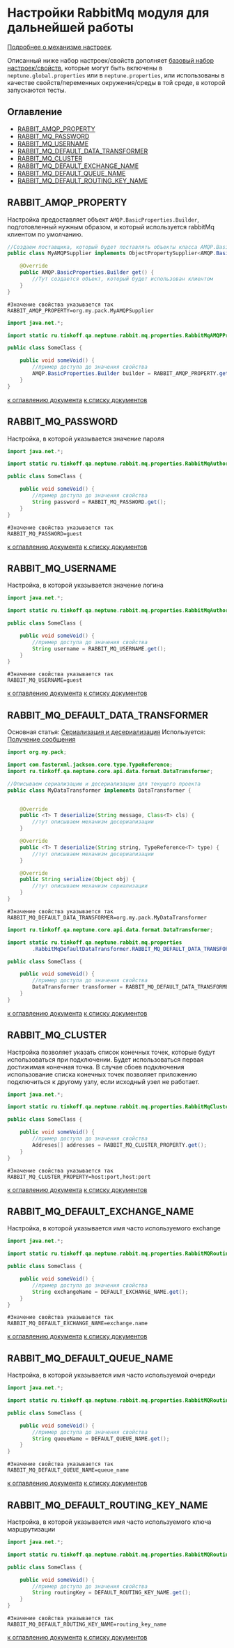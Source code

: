 # Настройки RabbitMq модуля для дальнейшей работы

[Подробнее о механизме настроек](./../../../core.api/doc/rus/SETTINGS.MD).

Описанный ниже набор настроек/свойств
дополняет [базовый набор настроек/свойств](./../../../core.api/doc/rus/SETTINGS.MD#Основной-набор-настроексвойств),
которые могут быть включены в `neptune.global.properties` или в `neptune.properties`, или использованы в качестве
свойств/переменных окружения/среды в той среде, в которой запускаются тесты.

## Оглавление

- [RABBIT_AMQP_PROPERTY](#RABBIT_AMQP_PROPERTY)
- [RABBIT_MQ_PASSWORD](#RABBIT_MQ_PASSWORD)
- [RABBIT_MQ_USERNAME](#RABBIT_MQ_USERNAME)
- [RABBIT_MQ_DEFAULT_DATA_TRANSFORMER](#RABBIT_MQ_DEFAULT_DATA_TRANSFORMER)
- [RABBIT_MQ_CLUSTER](#RABBIT_MQ_CLUSTER)
- [RABBIT_MQ_DEFAULT_EXCHANGE_NAME](#rabbit_mq_default_exchange_name)
- [RABBIT_MQ_DEFAULT_QUEUE_NAME](#rabbit_mq_default_queue_name)
- [RABBIT_MQ_DEFAULT_ROUTING_KEY_NAME](#rabbit_mq_default_routing_key_name)

## RABBIT_AMQP_PROPERTY

Настройка предоставляет объект `AMQP.BasicProperties.Builder`, подготовленный нужным образом, и который используется
rabbitMq клиентом по умолчанию.

```java
//Создаем поставщика, который будет поставлять объекты класса AMQP.BasicProperties.Builder
public class MyAMQPSupplier implements ObjectPropertySupplier<AMQP.BasicProperties.Builder, Supplier<AMQP.BasicProperties.Builder>> {

    @Override
    public AMQP.BasicProperties.Builder get() {
        //Тут создается объект, который будет использован клиентом
    }
}
```

```properties
#Значение свойства указывается так
RABBIT_AMQP_PROPERTY=org.my.pack.MyAMQPSupplier
```

```java
import java.net.*;

import static ru.tinkoff.qa.neptune.rabbit.mq.properties.RabbitMqAMQPProperty.RABBIT_AMQP_PROPERTY;

public class SomeClass {

    public void someVoid() {
        //пример доступа до значения свойства
        AMQP.BasicProperties.Builder builder = RABBIT_AMQP_PROPERTY.get();
    }
}
```

[к оглавлению документа](#Оглавление) [к списку документов](README.MD#Оглавление)

## RABBIT_MQ_PASSWORD

Настройка, в которой указывается значение пароля

```java
import java.net.*;

import static ru.tinkoff.qa.neptune.rabbit.mq.properties.RabbitMqAuthorizationProperties.RABBIT_MQ_PASSWORD;

public class SomeClass {

    public void someVoid() {
        //пример доступа до значения свойства
        String password = RABBIT_MQ_PASSWORD.get();
    }
}
```

```properties
#Значение свойства указывается так
RABBIT_MQ_PASSWORD=guest
```

[к оглавлению документа](#Оглавление) [к списку документов](README.MD#Оглавление)

## RABBIT_MQ_USERNAME

Настройка, в которой указывается значение логина

```java
import java.net.*;

import static ru.tinkoff.qa.neptune.rabbit.mq.properties.RabbitMqAuthorizationProperties.RABBIT_MQ_USERNAME;

public class SomeClass {

    public void someVoid() {
        //пример доступа до значения свойства
        String username = RABBIT_MQ_USERNAME.get();
    }
}
```

```properties
#Значение свойства указывается так
RABBIT_MQ_USERNAME=guest
```

[к оглавлению документа](#Оглавление) [к списку документов](README.MD#Оглавление)

## RABBIT_MQ_DEFAULT_DATA_TRANSFORMER

Основная статья: [Сериализация и десериализация](./../../../core.api/doc/rus/SERIALIZATION_DESERIALIZATION.MD)
Используется: [Получение сообщения](FUNCTION.MD#Получение-сообщения)

```java
import org.my.pack;

import com.fasterxml.jackson.core.type.TypeReference;
import ru.tinkoff.qa.neptune.core.api.data.format.DataTransformer;

//Описываем сериализацию и десериализацию для текущего проекта
public class MyDataTransformer implements DataTransformer {


    @Override
    public <T> T deserialize(String message, Class<T> cls) {
        //тут описываем механизм десериализации
    }

    @Override
    public <T> T deserialize(String string, TypeReference<T> type) {
        //тут описываем механизм десериализации
    }

    @Override
    public String serialize(Object obj) {
        //тут описываем механизм сериализации
    }
}
```

```properties
#Значение свойства указывается так
RABBIT_MQ_DEFAULT_DATA_TRANSFORMER=org.my.pack.MyDataTransformer
```

```java
import ru.tinkoff.qa.neptune.core.api.data.format.DataTransformer;

import static ru.tinkoff.qa.neptune.rabbit.mq.properties
        .RabbitMqDefaultDataTransformer.RABBIT_MQ_DEFAULT_DATA_TRANSFORMER;

public class SomeClass {

    public void someVoid() {
        //пример доступа до значения свойства
        DataTransformer transformer = RABBIT_MQ_DEFAULT_DATA_TRANSFORMER.get();
    }
}
```

[к оглавлению документа](#Оглавление) [к списку документов](README.MD#Оглавление)

## RABBIT_MQ_CLUSTER

Настройка позволяет указать список конечных точек, которые будут использоваться при подключении. Будет использоваться
первая достижимая конечная точка. В случае сбоев подключения использование списка конечных точек позволяет приложению
подключиться к другому узлу, если исходный узел не работает.

```java
import java.net.*;

import static ru.tinkoff.qa.neptune.rabbit.mq.properties.RabbitMqClusterProperty.RABBIT_MQ_CLUSTER_PROPERTY;

public class SomeClass {

    public void someVoid() {
        //пример доступа до значения свойства
        Addreses[] addresses = RABBIT_MQ_CLUSTER_PROPERTY.get();
    }
}
```

```properties
#Значение свойства указывается так
RABBIT_MQ_CLUSTER_PROPERTY=host:port,host:port
```

[к оглавлению документа](#Оглавление) [к списку документов](README.MD#Оглавление)

## RABBIT_MQ_DEFAULT_EXCHANGE_NAME

Настройка, в которой указывается имя часто используемого exchange

```java
import java.net.*;

import static ru.tinkoff.qa.neptune.rabbit.mq.properties.RabbitMQRoutingProperties.DEFAULT_EXCHANGE_NAME;

public class SomeClass {

    public void someVoid() {
        //пример доступа до значения свойства
        String exchangeName = DEFAULT_EXCHANGE_NAME.get();
    }
}
```

```properties
#Значение свойства указывается так
RABBIT_MQ_DEFAULT_EXCHANGE_NAME=exchange.name
```

[к оглавлению документа](#Оглавление) [к списку документов](README.MD#Оглавление)

## RABBIT_MQ_DEFAULT_QUEUE_NAME

Настройка, в которой указывается имя часто используемой очереди

```java
import java.net.*;

import static ru.tinkoff.qa.neptune.rabbit.mq.properties.RabbitMQRoutingProperties.DEFAULT_QUEUE_NAME;

public class SomeClass {

    public void someVoid() {
        //пример доступа до значения свойства
        String queueName = DEFAULT_QUEUE_NAME.get();
    }
}
```

```properties
#Значение свойства указывается так
RABBIT_MQ_DEFAULT_QUEUE_NAME=queue_name
```

[к оглавлению документа](#Оглавление) [к списку документов](README.MD#Оглавление)

## RABBIT_MQ_DEFAULT_ROUTING_KEY_NAME

Настройка, в которой указывается имя часто используемого ключа маршрутизации

```java
import java.net.*;

import static ru.tinkoff.qa.neptune.rabbit.mq.properties.RabbitMQRoutingProperties.DEFAULT_ROUTING_KEY_NAME;

public class SomeClass {

    public void someVoid() {
        //пример доступа до значения свойства
        String routingKey = DEFAULT_ROUTING_KEY_NAME.get();
    }
}
```

```properties
#Значение свойства указывается так
RABBIT_MQ_DEFAULT_ROUTING_KEY_NAME=routing_key_name
```

[к оглавлению документа](#Оглавление) [к списку документов](README.MD#Оглавление)

